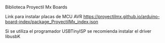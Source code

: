 Biblioteca Proyectil Mx Boards 

Link para instalar placas de MCU AVR
https://proyectilmx.github.io/arduino-board-index/package_ProyectilMx_index.json

Si se utiliza el programador USBTinyISP se recomienda instalar el driver libusbK 
